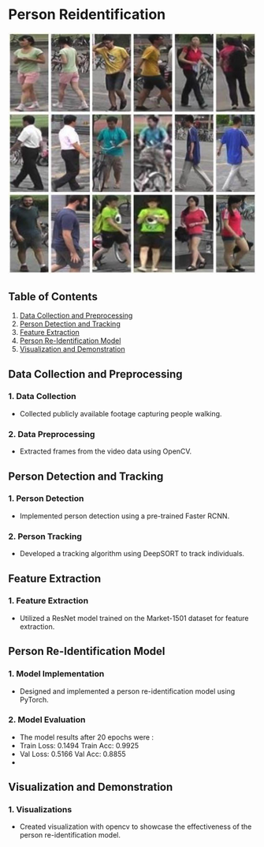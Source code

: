 # Person Reidentification

![Reidentification](./Images/dataset.jpg)


## Table of Contents

1. [Data Collection and Preprocessing](#data-collection-and-preprocessing)
2. [Person Detection and Tracking](#person-detection-and-tracking)
3. [Feature Extraction](#feature-extraction)
4. [Person Re-Identification Model](#person-re-identification-model)
5. [Visualization and Demonstration](#visualization-and-demonstration)

## Data Collection and Preprocessing

### 1. Data Collection
- Collected publicly available footage capturing people walking.

### 2. Data Preprocessing
- Extracted frames from the video data using OpenCV.

## Person Detection and Tracking

### 1. Person Detection
- Implemented person detection using a pre-trained Faster RCNN.

### 2. Person Tracking
- Developed a tracking algorithm using DeepSORT to track individuals.

## Feature Extraction

### 1. Feature Extraction
- Utilized a ResNet model trained on the Market-1501 dataset for feature extraction.

## Person Re-Identification Model

### 1. Model Implementation
- Designed and implemented a person re-identification model using PyTorch.

### 2. Model Evaluation
- The model results after 20 epochs were :
- Train Loss: 0.1494 Train Acc: 0.9925
- Val Loss: 0.5166 Val Acc: 0.8855
- 
## Visualization and Demonstration

### 1. Visualizations
- Created visualization with opencv to showcase the effectiveness of the person re-identification model.


